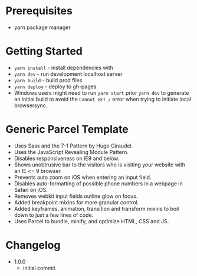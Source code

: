 # Prerequisites
* yarn package manager

# Getting Started
* `yarn install` - install dependencies with 
* `yarn dev` - run development localhost server
* `yarn build` - build prod files
* `yarn deploy` - deploy to gh-pages
* Windows users might need to run `yarn start` prior `yarn dev` to generate an initial build to avoid the `Cannot GET /` error when trying to initiate local browsersync.

# Generic Parcel Template
* Uses Sass and the 7-1 Pattern by Hugo Giraudel.
* Uses the JavaScript Revealing Module Pattern.
* Disables responsiveness on IE9 and below.
* Shows unobtrusive bar to the visitors who is visiting your website with an IE <= 9 browser.
* Prevents auto zoom on iOS when entering an input field.
* Disables auto-formatting of possible phone numbers in a webpage in Safari on iOS.
* Removes webkit input fields outline glow on focus.
* Added breakpoint mixins for more granular control.
* Added keyframes, animation, transition and transform mixins to boil down to just a few lines of code.
* Uses Parcel to bundle, minify, and optimize HTML, CSS and JS.

# Changelog
* 1.0.0
  * initial commit